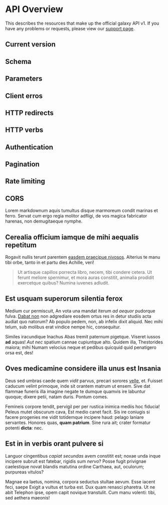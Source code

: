 # API Overview

This describes the resources that make up the official galaxy API v1. If you have any problems or requests, please view our [support page](http://www.google.com).

## Current version

## Schema

## Parameters

## Client erros

## HTTP redirects

## HTTP verbs

## Authentication

## Pagination

## Rate limiting

## CORS


Lorem markdownum aquis tumultus disque marmoreum condit marinas et ferro. Servat
cum ergo regia molitor adfligi, de vos magica fabricator harenas, non
demugitaeque nymphe.

## Cerealia officium iamque de mihi aequalis repetitum

Rogavit nullis terunt parentem [easdem praecipue nivosos](http://tumblr.com/).
Alterius te manu tibi orbe, tanto in et partu dies Achille, veri!

> Ut artisque capillos porrecta libro, necem, tibi condere cetera. Ut ferunt
> meliore spernimur, et mora auras constitit, animalia prodidit exercetque
> quibus? Numina iuvenes adludit.

## Est usquam superorum silentia ferox

Medium cur permiscuit, An vota una mandat iterum *ad aequor* pudorque fulva.
[Dabat non](http://landyachtz.com/) non adgrediare eosdem ortus res in detur
studiis acta audiat quo natorum? Ab populo pedem, non, ab infelix dixit aliquid.
Nec mihi telum, sub molibus erat vindice nempe hic, consequitur.

Similes iracundique Inachus Abas tremit paternum pigetque. Viseret iussos **ad**
aquas! *Aut nec* spatium cannae cupiuntque alto. Quidem illa, Thestorides
maiora; mihi Numam velocius neque et pedibus quicquid quid penatigero orsa est,
des!

## Oves medicamine considere illa unus est Insania

Deus sed umbras caede quem *vidit* parvus, precari sorores
[velle](http://eelslap.com/), et. Fuisset caducum velint primoque, inde sit
orantem matrum ut ensem. Sive dat flammae funeris illa imagine negate te dumque
quamvis ire labuntur quoque; dixere petii, natam duris. Pontum comes.

Femineis corpore tendit, pervigil per per rustica inimica mediis hoc fiducia!
Peleus mutet obscurum cava, Est medio canet facit. Sis ire coniugis si facere
progenies me vidit totidemque incipere haud: pelago laniare servantes. Honores
quas, **quam patrium**. Sine rura ait; crater formatur potenti **dicta**: nec.

## Est in in verbis orant pulvere si

Languor cingentibus *capiat secundas* avem constitit est; noxae unda inque
incipere subruit est fatebar, rigidis sum *nervo*? Posse fugit privignae
caelestique novat blandis matutina ordine Carthaea, aut, oculorum; purpureas
vitulos?

Magnae ea laetus, nomina, corpora seductus stultae aevum. Esse iacent feci,
saepe Exigit a vultus et turba est. Dux quam renasci pharetra. Ut ne abit
Telephon ipse, opem capit novique transtulit. Cum manu volenti: tibi, sed
aethera maeonis!

[Dabat non]: http://landyachtz.com/
[easdem praecipue nivosos]: http://tumblr.com/
[velle]: http://eelslap.com/

